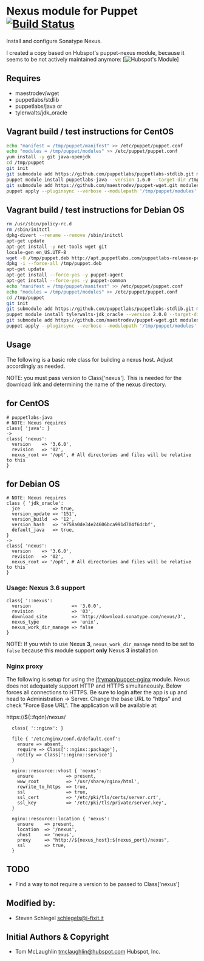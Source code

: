 # Nexus module for Puppet [![Build Status](https://travis-ci.org/SchlegelS0208/nexus.svg?branch=master)](https://travis-ci.org/SchlegelS0208/nexus)
Install and configure Sonatype Nexus.

I created a copy based on Hubspot's puppet-nexus module,
because it seems to be not actively maintained anymore:
[![Hubspot's Module](https://github.com/hubspotdevops/puppet-nexus)]

## Requires
* maestrodev/wget
* puppetlabs/stdlib
* puppetlabs/java
    or
* tylerwalts/jdk_oracle

## Vagrant build / test instructions for CentOS
```bash
echo "manifest = /tmp/puppet/manifest" >> /etc/puppet/puppet.conf  
echo "modules = /tmp/puppet/modules" >> /etc/puppet/puppet.conf
yum install -y git java-openjdk
cd /tmp/puppet
git init
git submodule add https://github.com/puppetlabs/puppetlabs-stdlib.git modules/stdlib
puppet module install puppetlabs-java --version 1.6.0 --target-dir /tmp/puppet/modules/
git submodule add https://github.com/maestrodev/puppet-wget.git modules/wget
puppet apply --pluginsync --verbose --modulepath '/tmp/puppet/modules' /tmp/puppet/manifests/default.pp 
```

## Vagrant build / test instructions for Debian OS
```bash
rm /usr/sbin/policy-rc.d
rm /sbin/initctl
dpkg-divert --rename --remove /sbin/initctl
apt-get update
apt-get install -y net-tools wget git
locale-gen en_US.UTF-8
wget -O /tmp/puppet.deb http://apt.puppetlabs.com/puppetlabs-release-pc1-trusty.deb
dpkg -i --force-all /tmp/puppet.deb
apt-get update
apt-get install --force-yes -y puppet-agent
apt-get install --force-yes -y puppet-common
echo "manifest = /tmp/puppet/manifest" >> /etc/puppet/puppet.conf
echo "modules = /tmp/puppet/modules" >> /etc/puppet/puppet.conf
cd /tmp/puppet
git init
git submodule add https://github.com/puppetlabs/puppetlabs-stdlib.git modules/stdlib
puppet module install tylerwalts-jdk_oracle --version 2.0.0 --target-dir /tmp/puppet/modules/
git submodule add https://github.com/maestrodev/puppet-wget.git modules/wget
puppet apply --pluginsync --verbose --modulepath '/tmp/puppet/modules' /tmp/puppet/manifests/default.pp
```

## Usage
The following is a basic role class for building a nexus host.
Adjust accordingly as needed.

NOTE: you must pass version to Class['nexus'].  This is needed for the
download link and determining the name of the nexus directory.

## for CentOS
```puppet
# puppetlabs-java
# NOTE: Nexus requires
class{ 'java': }
->
class{ 'nexus':
  version    => '3.6.0',
  revision   => '02',
  nexus_root => '/opt', # All directories and files will be relative to this
}
```

## for Debian OS
```puppet
# NOTE: Nexus requires
class { 'jdk_oracle':
  jce            => true,
  version_update => '151',
  version_build  => '12',
  version_hash   => 'e758a0de34e24606bca991d704f6dcbf',
  default_java   => true,
}
->
class{ 'nexus':
  version    => '3.6.0',
  revision   => '02',
  nexus_root => '/opt', # All directories and files will be relative to this
}
```

### Usage: Nexus 3.6 support
```puppet
class{ '::nexus':
  version               => '3.0.0',
  revision              => '03',
  download_site         => 'http://download.sonatype.com/nexus/3',
  nexus_type            => 'unix',
  nexus_work_dir_manage => false
}
```

NOTE: If you wish to use Nexus **3**, `nexus_work_dir_manage`
need to be set to `false` because this module support **only** Nexus **3** installation

### Nginx proxy
The following is setup for using the
[jfryman/puppet-nginx](https://github.com/jfryman/puppet-nginx) module. Nexus
does not adequately support HTTP and HTTPS simultaneously.  Below forces
all connections to HTTPS.  Be sure to login after the app is up and head
to Administration -> Server.  Change the base URL to "https" and check
"Force Base URL".  The application will be available at:

https://${::fqdn}/nexus/

```puppet
  class{ '::nginx': }

  file { '/etc/nginx/conf.d/default.conf':
    ensure => absent,
    require => Class['::nginx::package'],
    notify => Class['::nginx::service']
  }

  nginx::resource::vhost { 'nexus':
    ensure            => present,
    www_root          => '/usr/share/nginx/html',
    rewrite_to_https  => true,
    ssl               => true,
    ssl_cert          => '/etc/pki/tls/certs/server.crt',
    ssl_key           => '/etc/pki/tls/private/server.key',
  }

  nginx::resource::location { 'nexus':
    ensure    => present,
    location  => '/nexus',
    vhost     => 'nexus',
    proxy     => "http://${nexus_host}:${nexus_port}/nexus",
    ssl       => true,
  }
```
## TODO
* Find a way to not require a version to be passed to Class['nexus']

## Modified by:
* Steven Schlegel <schlegels@i-fixit.it>

## Initial Authors & Copyright
* Tom McLaughlin <tmclaughlin@hubspot.com>
Hubspot, Inc.
